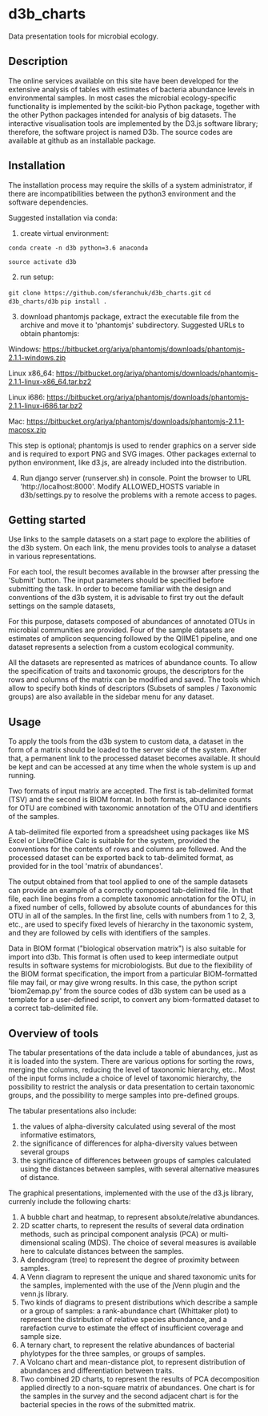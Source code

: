 # d3b_charts

Data presentation tools for microbial ecology.

## Description

The online services available on this site have been developed for the extensive analysis of tables with estimates of bacteria abundance levels in environmental samples. In most cases the microbial ecology-specific functionality is implemented by the scikit-bio Python package, together with the other Python packages intended for analysis of big datasets. The interactive visualisation tools are implemented by the D3.js software library; therefore, the software project is named D3b. The source codes are available at github as an installable package.

## Installation

The installation process may require the skills of a system administrator, if there are incompatibilities between the python3 environment and the software dependencies.

Suggested installation via conda:

1. create virtual environment:

`conda create -n d3b python=3.6 anaconda`

`source activate d3b`

2. run setup:

`git clone https://github.com/sferanchuk/d3b_charts.git`
`cd d3b_charts/d3b`
`pip install .`

3. download phantomjs package, extract the executable file from the archive and move it to 'phantomjs' subdirectory. Suggested URLs to obtain phantomjs:

Windows: https://bitbucket.org/ariya/phantomjs/downloads/phantomjs-2.1.1-windows.zip

Linux x86_64: https://bitbucket.org/ariya/phantomjs/downloads/phantomjs-2.1.1-linux-x86_64.tar.bz2

Linux i686: https://bitbucket.org/ariya/phantomjs/downloads/phantomjs-2.1.1-linux-i686.tar.bz2

Mac: https://bitbucket.org/ariya/phantomjs/downloads/phantomjs-2.1.1-macosx.zip


This step is optional; phantomjs is used to render graphics on a server side and is required to export PNG and SVG images. Other packages external to python environment, like d3.js, are already included into the distribution.

4. Run django server (runserver.sh) in console. Point the browser to URL 'http://localhost:8000'. Modify ALLOWED_HOSTS variable in d3b/settings.py to resolve the problems with a remote access to pages.

## Getting started

Use links to the sample datasets on a start page to explore the abilities of the d3b system. On each link, the menu provides tools to analyse a dataset in various representations.

For each tool, the result becomes available in the browser after pressing the 'Submit' button. The input parameters should be specified before submitting the task. In order to become familiar with the design and conventions of the d3b system, it is advisable to first try out the default settings on the sample datasets, 

For this purpose, datasets composed of abundances of annotated OTUs in microbial communities are provided. Four of the sample datasets are estimates of amplicon sequencing followed by the QIIME1 pipeline, and one dataset represents a selection from a custom ecological community.

All the datasets are represented as matrices of abundance counts. To allow the specification of traits and taxonomic groups, the descriptors for the rows and columns of the matrix can be modified and saved. The tools which allow to specify both kinds of descriptors (Subsets of samples / Taxonomic groups) are also available in the sidebar menu for any dataset.

## Usage

To apply the tools from the d3b system to custom data, a dataset in the form of a matrix should be loaded to the server side of the system. After that, a permanent link to the processed dataset becomes available. It should be kept and can be accessed at any time when the whole system is up and running.

Two formats of input matrix are accepted. The first is tab-delimited format (TSV) and the second is BIOM format. In both formats, abundance counts for OTU are combined with taxonomic annotation of the OTU and identifiers of the samples.

A tab-delimited file exported from a spreadsheet using packages like MS Excel or LibreOfiice Calc is suitable for the system, provided the conventions for the contents of rows and columns are followed. And the processed dataset can be exported back to tab-delimited format, as provided for in the tool 'matrix of abundances'.

The output obtained from that tool applied to one of the sample datasets can provide an example of a correctly composed tab-delimited file. In that file, each line begins from a complete taxonomic annotation for the OTU, in a fixed number of cells, followed by absolute counts of abundances for this OTU in all of the samples. In the first line, cells with numbers from 1 to 2, 3, etc., are used to specify fixed levels of hierarchy in the taxonomic system, and they are followed by cells with identifiers of the samples.

Data in BIOM format ("biological observation matrix") is also suitable for import into d3b. This format is often used to keep intermediate output results in software systems for microbiologists. But due to the flexibility of the BIOM format specification, the import from a particular BIOM-formatted file may fail, or may give wrong results. In this case, the python script 'biom2emap.py' from the source codes of d3b system can be used as a template for a user-defined script, to convert any biom-formatted dataset to a correct tab-delimited file.

## Overview of tools

The tabular presentations of the data include a table of abundances, just as it is loaded into the system. There are various options for sorting the rows, merging the columns, reducing the level of taxonomic hierarchy, etc.. Most of the input forms include a choice of level of taxonomic hierarchy, the possibility to restrict the analysis or data presentation to certain taxonomic groups, and the possibility to merge samples into pre-defined groups.

The tabular presentations also include: 
1. the values of alpha-diversity calculated using several of the most informative estimators, 
2. the significance of differences for alpha-diversity values between several groups
3. the significance of differences between groups of samples calculated using the distances between samples, with several alternative measures of distance.

The graphical presentations, implemented with the use of the d3.js library, currenly include the following charts: 
1. A bubble chart and heatmap, to represent absolute/relative abundances. 
2. 2D scatter charts, to represent the results of several data ordination methods, such as principal component analysis (PCA) or multi-dimensional scaling (MDS). The choice of several measures is available here to calculate distances between the samples. 
3. A dendrogram (tree) to represent the degree of proximity between samples. 
4. A Venn diagram to represent the unique and shared taxonomic units for the samples, implemented with the use of the jVenn plugin and the venn.js library. 
5. Two kinds of diagrams to present distributions which describe a sample or a group of samples: a rank-abundance chart (Whittaker plot) to represent the distribution of relative species abundance, and a rarefaction curve to estimate the effect of insufficient coverage and sample size. 
6. A ternary chart, to represent the relative abundances of bacterial phylotypes for the three samples, or groups of samples. 
7. A Volcano chart and mean-distance plot, to represent distribution of abundances and differentiation between traits. 
8. Two combined 2D charts, to represent the results of PCA decomposition applied directly to a non-square matrix of abundances. One chart is for the samples in the survey and the second adjacent chart is for the bacterial species in the rows of the submitted matrix.










